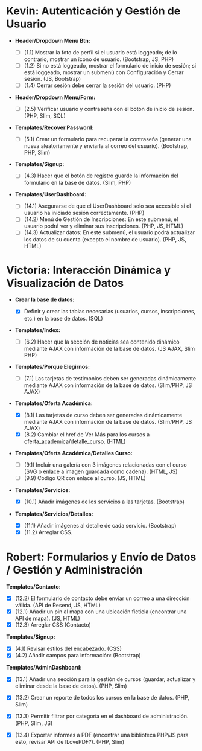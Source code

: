 # Kevin: Autenticación y Gestión de Usuario

* **Header/Dropdown Menu Btn:**
  
  * [ ] (1.1) Mostrar la foto de perfil si el usuario está loggeado; de lo contrario, mostrar un ícono de usuario. (Bootstrap, JS, PHP)
  * [ ] (1.2) Si no está loggeado, mostrar el formulario de inicio de sesión; si está loggeado, mostrar un submenú con Configuración y Cerrar sesión. (JS, Bootstrap)
  * [ ] (1.4) Cerrar sesión debe cerrar la sesión del usuario. (PHP)

* **Header/Dropdown Menu/Form:**
  
  * [ ] (2.5) Verificar usuario y contraseña con el botón de inicio de sesión. (PHP, Slim, SQL)

* **Templates/Recover Password:**
  
  * [ ] (5.1) Crear un formulario para recuperar la contraseña (generar una nueva aleatoriamente y enviarla al correo del usuario). (Bootstrap, PHP, Slim)

* **Templates/Signup:**
  
  * [ ] (4.3) Hacer que el botón de registro guarde la información del formulario en la base de datos. (Slim, PHP)

* **Templates/UserDashboard:**
  
  * [ ] (14.1) Asegurarse de que el UserDashboard solo sea accesible si el usuario ha iniciado sesión correctamente. (PHP)
  * [ ] (14.2) Menú de Gestión de Inscripciones: En este submenú, el usuario podrá ver y eliminar sus inscripciones. (PHP, JS, HTML)
  * [ ] (14.3) Actualizar datos: En este submenú, el usuario podrá actualizar los datos de su cuenta (excepto el nombre de usuario). (PHP, JS, HTML)

# Victoria: Interacción Dinámica y Visualización de Datos

* **Crear la base de datos:**
  
  * [x] Definir y crear las tablas necesarias (usuarios, cursos, inscripciones, etc.) en la base de datos. (SQL)

* **Templates/Index:**
  
  * [ ] (6.2) Hacer que la sección de noticias sea contenido dinámico mediante AJAX con información de la base de datos. (JS AJAX, Slim PHP)

* **Templates/Porque Elegirnos:**
  
  * [ ] (7.1) Las tarjetas de testimonios deben ser generadas dinámicamente mediante AJAX con información de la base de datos. (Slim/PHP, JS AJAX)

* **Templates/Oferta Académica:**
  
  * [x] (8.1) Las tarjetas de curso deben ser generadas dinámicamente mediante AJAX con información de la base de datos. (Slim/PHP, JS AJAX)
  * [x] (8.2) Cambiar el href de Ver Más para los cursos a oferta_academica/detalle_curso. (HTML)

* **Templates/Oferta Académica/Detalles Curso:**
  
  * [ ] (9.1) Incluir una galería con 3 imágenes relacionadas con el curso (SVG o enlace a imagen guardada como cadena). (HTML, JS)
  * [ ] (9.9) Código QR con enlace al curso. (JS, HTML)

* **Templates/Servicios:**
  
  * [x] (10.1) Añadir imágenes de los servicios a las tarjetas. (Bootstrap)

* **Templates/Servicios/Detalles:**
  
  * [x] (11.1) Añadir imágenes al detalle de cada servicio. (Bootstrap)
  * [x] (11.2) Arreglar CSS.

# Robert: Formularios y Envío de Datos / Gestión y Administración

**Templates/Contacto:**

* [x] (12.2) El formulario de contacto debe enviar un correo a una dirección válida. (API de Resend, JS, HTML)
* [x] (12.1) Añadir un pin al mapa con una ubicación ficticia (encontrar una API de mapa). (JS, HTML)
* [x] (12.3) Arreglar CSS (Contacto)

**Templates/Signup:**

* [x] (4.1) Revisar estilos del encabezado. (CSS)
* [x] (4.2) Añadir campos para información: (Bootstrap)

**Templates/AdminDashboard:**

- [x] (13.1) Añadir una sección para la gestión de cursos (guardar, actualizar y eliminar desde la base de datos). (PHP, Slim)

- [x] (13.2) Crear un reporte de todos los cursos en la base de datos. (PHP, Slim)

- [x] (13.3) Permitir filtrar por categoría en el dashboard de administración. (PHP, Slim, JS)

- [x] (13.4) Exportar informes a PDF (encontrar una biblioteca PHP/JS para esto, revisar API de ILovePDF?). (PHP, Slim)
